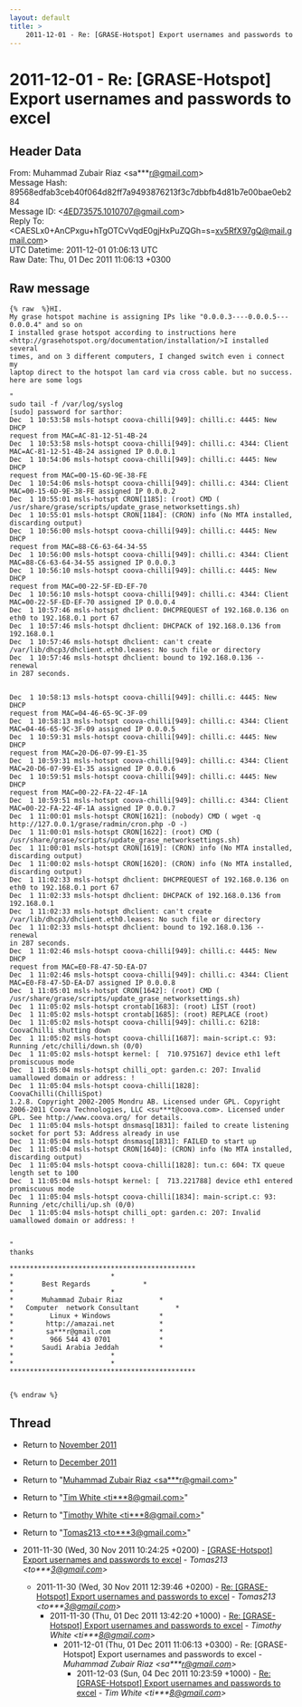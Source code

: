 ```yaml
---
layout: default
title: >
    2011-12-01 - Re: [GRASE-Hotspot] Export usernames and passwords to excel
---
```


# 2011-12-01 - Re: [GRASE-Hotspot] Export usernames and passwords to excel

## Header Data

From: Muhammad Zubair Riaz \<sa***r@gmail.com\><br>
Message Hash: 89568edfab3ceb40f064d82ff7a9493876213f3c7dbbfb4d81b7e00bae0eb284<br>
Message ID: \<4ED73575.1010707@gmail.com\><br>
Reply To: \<CAESLx0+AnCPxgu+hTgOTCvVqdE0gjHxPuZQGh=s=xv5RfX97gQ@mail.gmail.com\><br>
UTC Datetime: 2011-12-01 01:06:13 UTC<br>
Raw Date: Thu, 01 Dec 2011 11:06:13 +0300<br>

## Raw message

```
{% raw  %}HI.
My grase hotspot machine is assigning IPs like "0.0.0.3----0.0.0.5--- 
0.0.0.4" and so on
I installed grase hotspot according to instructions here
<http://grasehotspot.org/documentation/installation/>I installed several 
times, and on 3 different computers, I changed switch even i connect my 
laptop direct to the hotspot lan card via cross cable. but no success.
here are some logs

"
sudo tail -f /var/log/syslog
[sudo] password for sarthor:
Dec  1 10:53:58 msls-hotspt coova-chilli[949]: chilli.c: 4445: New DHCP 
request from MAC=AC-81-12-51-4B-24
Dec  1 10:53:58 msls-hotspt coova-chilli[949]: chilli.c: 4344: Client 
MAC=AC-81-12-51-4B-24 assigned IP 0.0.0.1
Dec  1 10:54:06 msls-hotspt coova-chilli[949]: chilli.c: 4445: New DHCP 
request from MAC=00-15-6D-9E-38-FE
Dec  1 10:54:06 msls-hotspt coova-chilli[949]: chilli.c: 4344: Client 
MAC=00-15-6D-9E-38-FE assigned IP 0.0.0.2
Dec  1 10:55:01 msls-hotspt CRON[1185]: (root) CMD (   
/usr/share/grase/scripts/update_grase_networksettings.sh)
Dec  1 10:55:01 msls-hotspt CRON[1184]: (CRON) info (No MTA installed, 
discarding output)
Dec  1 10:56:00 msls-hotspt coova-chilli[949]: chilli.c: 4445: New DHCP 
request from MAC=88-C6-63-64-34-55
Dec  1 10:56:00 msls-hotspt coova-chilli[949]: chilli.c: 4344: Client 
MAC=88-C6-63-64-34-55 assigned IP 0.0.0.3
Dec  1 10:56:10 msls-hotspt coova-chilli[949]: chilli.c: 4445: New DHCP 
request from MAC=00-22-5F-ED-EF-70
Dec  1 10:56:10 msls-hotspt coova-chilli[949]: chilli.c: 4344: Client 
MAC=00-22-5F-ED-EF-70 assigned IP 0.0.0.4
Dec  1 10:57:46 msls-hotspt dhclient: DHCPREQUEST of 192.168.0.136 on 
eth0 to 192.168.0.1 port 67
Dec  1 10:57:46 msls-hotspt dhclient: DHCPACK of 192.168.0.136 from 
192.168.0.1
Dec  1 10:57:46 msls-hotspt dhclient: can't create 
/var/lib/dhcp3/dhclient.eth0.leases: No such file or directory
Dec  1 10:57:46 msls-hotspt dhclient: bound to 192.168.0.136 -- renewal 
in 287 seconds.


Dec  1 10:58:13 msls-hotspt coova-chilli[949]: chilli.c: 4445: New DHCP 
request from MAC=04-46-65-9C-3F-09
Dec  1 10:58:13 msls-hotspt coova-chilli[949]: chilli.c: 4344: Client 
MAC=04-46-65-9C-3F-09 assigned IP 0.0.0.5
Dec  1 10:59:31 msls-hotspt coova-chilli[949]: chilli.c: 4445: New DHCP 
request from MAC=20-D6-07-99-E1-35
Dec  1 10:59:31 msls-hotspt coova-chilli[949]: chilli.c: 4344: Client 
MAC=20-D6-07-99-E1-35 assigned IP 0.0.0.6
Dec  1 10:59:51 msls-hotspt coova-chilli[949]: chilli.c: 4445: New DHCP 
request from MAC=00-22-FA-22-4F-1A
Dec  1 10:59:51 msls-hotspt coova-chilli[949]: chilli.c: 4344: Client 
MAC=00-22-FA-22-4F-1A assigned IP 0.0.0.7
Dec  1 11:00:01 msls-hotspt CRON[1621]: (nobody) CMD ( wget -q 
http://127.0.0.1/grase/radmin/cron.php -O -)
Dec  1 11:00:01 msls-hotspt CRON[1622]: (root) CMD (   
/usr/share/grase/scripts/update_grase_networksettings.sh)
Dec  1 11:00:01 msls-hotspt CRON[1619]: (CRON) info (No MTA installed, 
discarding output)
Dec  1 11:00:02 msls-hotspt CRON[1620]: (CRON) info (No MTA installed, 
discarding output)
Dec  1 11:02:33 msls-hotspt dhclient: DHCPREQUEST of 192.168.0.136 on 
eth0 to 192.168.0.1 port 67
Dec  1 11:02:33 msls-hotspt dhclient: DHCPACK of 192.168.0.136 from 
192.168.0.1
Dec  1 11:02:33 msls-hotspt dhclient: can't create 
/var/lib/dhcp3/dhclient.eth0.leases: No such file or directory
Dec  1 11:02:33 msls-hotspt dhclient: bound to 192.168.0.136 -- renewal 
in 287 seconds.
Dec  1 11:02:46 msls-hotspt coova-chilli[949]: chilli.c: 4445: New DHCP 
request from MAC=E0-F8-47-5D-EA-D7
Dec  1 11:02:46 msls-hotspt coova-chilli[949]: chilli.c: 4344: Client 
MAC=E0-F8-47-5D-EA-D7 assigned IP 0.0.0.8
Dec  1 11:05:01 msls-hotspt CRON[1642]: (root) CMD (   
/usr/share/grase/scripts/update_grase_networksettings.sh)
Dec  1 11:05:02 msls-hotspt crontab[1683]: (root) LIST (root)
Dec  1 11:05:02 msls-hotspt crontab[1685]: (root) REPLACE (root)
Dec  1 11:05:02 msls-hotspt coova-chilli[949]: chilli.c: 6218: 
CoovaChilli shutting down
Dec  1 11:05:02 msls-hotspt coova-chilli[1687]: main-script.c: 93: 
Running /etc/chilli/down.sh (0/0)
Dec  1 11:05:02 msls-hotspt kernel: [  710.975167] device eth1 left 
promiscuous mode
Dec  1 11:05:04 msls-hotspt chilli_opt: garden.c: 207: Invalid 
uamallowed domain or address: !
Dec  1 11:05:04 msls-hotspt coova-chilli[1828]: CoovaChilli(ChilliSpot) 
1.2.8. Copyright 2002-2005 Mondru AB. Licensed under GPL. Copyright 
2006-2011 Coova Technologies, LLC <su***t@coova.com>. Licensed under 
GPL. See http://www.coova.org/ for details.
Dec  1 11:05:04 msls-hotspt dnsmasq[1831]: failed to create listening 
socket for port 53: Address already in use
Dec  1 11:05:04 msls-hotspt dnsmasq[1831]: FAILED to start up
Dec  1 11:05:04 msls-hotspt CRON[1640]: (CRON) info (No MTA installed, 
discarding output)
Dec  1 11:05:04 msls-hotspt coova-chilli[1828]: tun.c: 604: TX queue 
length set to 100
Dec  1 11:05:04 msls-hotspt kernel: [  713.221788] device eth1 entered 
promiscuous mode
Dec  1 11:05:04 msls-hotspt coova-chilli[1834]: main-script.c: 93: 
Running /etc/chilli/up.sh (0/0)
Dec  1 11:05:04 msls-hotspt chilli_opt: garden.c: 207: Invalid 
uamallowed domain or address: !


"
thanks

**********************************************
*					     *
*		Best Regards		     *
*					     *
*	    Muhammad Zubair Riaz	     *
*	Computer  network Consultant	     *
* 	      Linux + Windows		     *
*	     http://amazai.net		     *
*	     sa***r@gmail.com		     *
*	      966 544 43 0701		     *
*	    Saudi Arabia Jeddah		     *
*					     *
*					     *
**********************************************


{% endraw %}
```

## Thread

+ Return to [November 2011](/archive/2011/11)
+ Return to [December 2011](/archive/2011/12)

+ Return to "[Muhammad Zubair Riaz <sa***r<span>@</span>gmail.com>](/authors/sa___r_at_gmail_com)"
+ Return to "[Tim White <ti***8<span>@</span>gmail.com>](/authors/ti___8_at_gmail_com)"
+ Return to "[Timothy White <ti***8<span>@</span>gmail.com>](/authors/ti___8_at_gmail_com)"
+ Return to "[Tomas213 <to***3<span>@</span>gmail.com>](/authors/to___3_at_gmail_com)"

+ 2011-11-30 (Wed, 30 Nov 2011 10:24:25 +0200) - [[GRASE-Hotspot] Export usernames and passwords to excel](/archive/2011/11/e461a04c49b47293cc334634450119e4dcea6426cce1f212cadd51c3dbb03f6f) - _Tomas213 \<to***3@gmail.com\>_
  + 2011-11-30 (Wed, 30 Nov 2011 12:39:46 +0200) - [Re: [GRASE-Hotspot] Export usernames and passwords to excel](/archive/2011/11/c3103d061e943572b18de235811f4c9aa66da2aab944ead3367ad5a409a83419) - _Tomas213 \<to***3@gmail.com\>_
    + 2011-11-30 (Thu, 01 Dec 2011 13:42:20 +1000) - [Re: [GRASE-Hotspot] Export usernames and passwords to excel](/archive/2011/11/cac289f40692f7ec7280e5dba1c35af4b0623927a0d826b763050ff24bd0c2f1) - _Timothy White \<ti***8@gmail.com\>_
      + 2011-12-01 (Thu, 01 Dec 2011 11:06:13 +0300) - Re: [GRASE-Hotspot] Export usernames and passwords to excel - _Muhammad Zubair Riaz \<sa***r@gmail.com\>_
        + 2011-12-03 (Sun, 04 Dec 2011 10:23:59 +1000) - [Re: [GRASE-Hotspot] Export usernames and passwords to excel](/archive/2011/12/c2a15ae942266038cb57208d7b1f29ee7af4e58426e08fdd8148c44a6cd21b22) - _Tim White \<ti***8@gmail.com\>_

